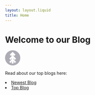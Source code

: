 ```yaml
---
layout: layout.liquid
title: Home
---
```


# Welcome to our **Blog**
<img class="about" alt="pine" src="/images/pine.png" width="50" />


Read about our top blogs here:
  <li><a href="/" title="Go home">Newest Blog</a></li>
  <li><a href="/" title="Top Blog">Top Blog</a></li>